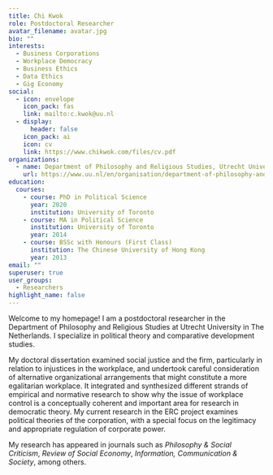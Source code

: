 ```yaml
---
title: Chi Kwok
role: Postdoctoral Researcher
avatar_filename: avatar.jpg
bio: ""
interests:
  - Business Corporations
  - Workplace Democracy
  - Business Ethics
  - Data Ethics
  - Gig Economy
social:
  - icon: envelope
    icon_pack: fas
    link: mailto:c.kwok@uu.nl
  - display:
      header: false
    icon_pack: ai
    icon: cv
    link: https://www.chikwok.com/files/cv.pdf
organizations:
  - name: Department of Philosophy and Religious Studies, Utrecht University
    url: https://www.uu.nl/en/organisation/department-of-philosophy-and-religious-studies
education:
  courses:
    - course: PhD in Political Science
      year: 2020
      institution: University of Toronto
    - course: MA in Political Science
      institution: University of Toronto
      year: 2014
    - course: BSSc with Honours (First Class)
      institution: The Chinese University of Hong Kong
      year: 2013
email: ""
superuser: true
user_groups:
  - Researchers
highlight_name: false
---
```

Welcome to my homepage! I am a postdoctoral researcher in the Department of Philosophy and Religious Studies at Utrecht University in The Netherlands.  I specialize in political theory and comparative development studies.

My doctoral dissertation examined social justice and the firm, particularly in relation to injustices in the workplace, and undertook careful consideration of alternative organizational arrangements that might constitute a more egalitarian workplace. It integrated and synthesized different strands of empirical and normative research to show why the issue of workplace control is a conceptually coherent and important area for research in democratic theory. My current research in the ERC project examines political theories of the corporation, with a special focus on the legitimacy and appropriate regulation of corporate power.

My research has appeared in journals such as *Philosophy & Social Criticism*, *Review of Social Economy*, *Information, Communication & Society*, among others.
